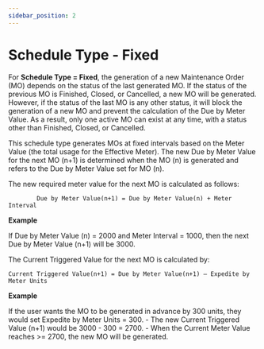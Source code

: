 ```yaml
---
sidebar_position: 2
---
```


# Schedule Type - Fixed

For **Schedule Type = Fixed**, the generation of a new Maintenance Order (MO) depends on the status of the last generated MO. If the status of the previous MO is Finished, Closed, or Cancelled, a new MO will be generated. However, if the status of the last MO is any other status, it will block the generation of a new MO and prevent the calculation of the Due by Meter Value. As a result, only one active MO can exist at any time, with a status other than Finished, Closed, or Cancelled.

This schedule type generates MOs at fixed intervals based on the Meter Value (the total usage for the Effective Meter). The new Due by Meter Value for the next MO (n+1) is determined when the MO (n) is generated and refers to the Due by Meter Value set for MO (n).

The new required meter value for the next MO is calculated as follows:

```text
        Due by Meter Value(n+1) = Due by Meter Value(n) + Meter Interval
```

**Example**

If Due by Meter Value (n) = 2000 and Meter Interval = 1000, then the next Due by Meter Value (n+1) will be 3000.

The Current Triggered Value for the next MO is calculated by:

```text
Current Triggered Value(n+1) = Due by Meter Value(n+1) – Expedite by Meter Units
```

**Example**

If the user wants the MO to be generated in advance by 300 units, they would set Expedite by Meter Units = 300.
        - The new Current Triggered Value (n+1) would be 3000 - 300 = 2700.
        - When the Current Meter Value reaches >= 2700, the new MO will be generated.

